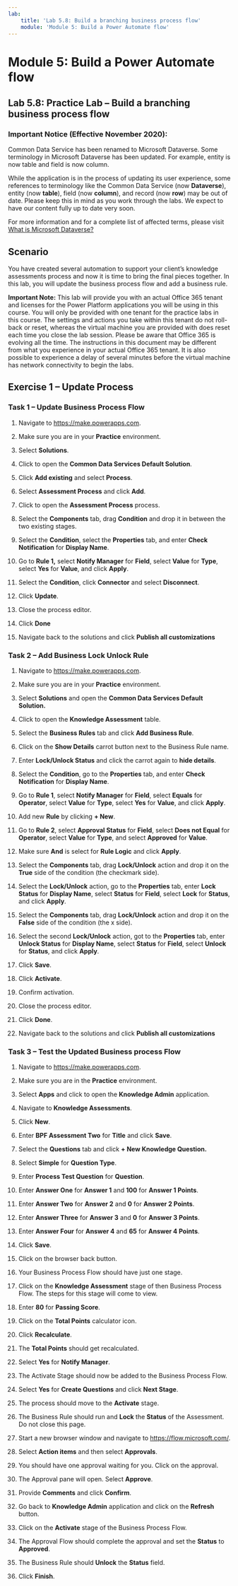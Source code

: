 ```yaml
---
lab:
    title: 'Lab 5.8: Build a branching business process flow'
    module: 'Module 5: Build a Power Automate flow'
---
```


Module 5: Build a Power Automate flow
================================

## Lab 5.8: Practice Lab – Build a branching business process flow

### Important Notice (Effective November 2020):
Common Data Service has been renamed to Microsoft Dataverse. Some terminology in Microsoft Dataverse has been updated. For example, entity is now table and field is now column. 

While the application is in the process of updating its user experience, some references to terminology like the Common Data Service (now **Dataverse**), entity (now **table**), field (now **column**), and record (now **row**) may be out of date. Please keep this in mind as you work through the labs. We expect to have our content fully up to date very soon. 

For more information and for a complete list of affected terms, please visit [What is Microsoft Dataverse?](https://docs.microsoft.com/en-us/powerapps/maker/common-data-service/data-platform-intro#terminology-updates)

Scenario
--------

You have created several automation to support your client’s knowledge
assessments process and now it is time to bring the final pieces together. In
this lab, you will update the business process flow and add a business rule.

**Important Note:** This lab will provide you with an actual Office 365 tenant
and licenses for the Power Platform applications you will be using in this
course. You will only be provided with one tenant for the practice labs in this
course. The settings and actions you take within this tenant do not roll-back or
reset, whereas the virtual machine you are provided with does reset each time
you close the lab session. Please be aware that Office 365 is evolving all the
time. The instructions in this document may be different from what you
experience in your actual Office 365 tenant. It is also possible to experience a
delay of several minutes before the virtual machine has network connectivity to
begin the labs.

## Exercise 1 – Update Process

### Task 1 – Update Business Process Flow

1.  Navigate to <https://make.powerapps.com>.

2.  Make sure you are in your **Practice** environment.

3.  Select **Solutions**.

4.  Click to open the **Common Data Services Default Solution**.

5.  Click **Add existing** and select **Process**.

6.  Select **Assessment Process** and click **Add**.

7.  Click to open the **Assessment Process** process.

8.  Select the **Components** tab, drag **Condition** and drop it in between the
    two existing stages.

9.  Select the **Condition**, select the **Properties** tab, and enter **Check
    Notification** for **Display Name**.

10. Go to **Rule 1,** select **Notify Manager** for **Field**, select **Value**
    for **Type**, select **Yes** for **Value**, and click **Apply**.

11. Select the **Condition**, click **Connector** and select **Disconnect**.

12. Click **Update**.

13. Close the process editor.

14. Click **Done**

15. Navigate back to the solutions and click **Publish all customizations**

### Task 2 – Add Business Lock Unlock Rule

1.  Navigate to <https://make.powerapps.com>.

2.  Make sure you are in your **Practice** environment.

3.  Select **Solutions** and open the **Common Data Services Default Solution.**

4.  Click to open the **Knowledge Assessment** table.

5.  Select the **Business Rules** tab and click **Add Business Rule**.

6.  Click on the **Show Details** carrot button next to the Business Rule name.

7.  Enter **Lock/Unlock Status** and click the carrot again to **hide details**.

8.  Select the **Condition**, go to the **Properties** tab, and enter **Check
    Notification** for **Display Name**.

9.  Go to **Rule 1**, select **Notify Manager** for **Field**, select **Equals**
    for **Operator**, select **Value** for **Type**, select **Yes** for
    **Value**, and click **Apply**.

10. Add new **Rule** by clicking **+ New**.

11. Go to **Rule 2**, select **Approval Status** for **Field**, select **Does
    not Equal** for **Operator**, select **Value** for **Type**, and select
    **Approved** for **Value**.

12. Make sure **And** is select for **Rule Logic** and click **Apply**.

13. Select the **Components** tab, drag **Lock/Unlock** action and drop it on
    the **True** side of the condition (the checkmark side).

14. Select the **Lock/Unlock** action, go to the **Properties** tab, enter
    **Lock Status** for **Display Name**, select **Status** for **Field**,
    select **Lock** for **Status**, and click **Apply**.

15. Select the **Components** tab, drag **Lock/Unlock** action and drop it on
    the **False** side of the condition (the x side).

16. Select the second **Lock/Unlock** action, got to the **Properties** tab,
    enter **Unlock Status** for **Display Name**, select **Status** for
    **Field**, select **Unlock** for **Status**, and click **Apply**.

17. Click **Save**.

18. Click **Activate**.

19. Confirm activation.

20. Close the process editor.

21. Click **Done**.

22. Navigate back to the solutions and click **Publish all customizations**

### Task 3 – Test the Updated Business process Flow

1.  Navigate to <https://make.powerapps.com>.

2.  Make sure you are in the **Practice** environment.

3.  Select **Apps** and click to open the **Knowledge Admin** application.

4.  Navigate to **Knowledge Assessments**.

5.  Click **New**.

6.  Enter **BPF Assessment Two** for **Title** and click **Save**.

7.  Select the **Questions** tab and click **+ New Knowledge Question.**

8.  Select **Simple** for **Question Type**.

9.  Enter **Process Test Question** for **Question**.

10. Enter **Answer One** for **Answer 1** and **100** for **Answer 1 Points**.

11. Enter **Answer Two** for **Answer 2** and **0** for **Answer 2 Points**.

12. Enter **Answer Three** for **Answer 3** and **0** for **Answer 3 Points**.

13. Enter **Answer Four** for **Answer 4** and **65** for **Answer 4 Points**.

14. Click **Save**.

15. Click on the browser back button.

16. Your Business Process Flow should have just one stage.

17. Click on the **Knowledge Assessment** stage of then Business Process Flow.
    The steps for this stage will come to view.

18. Enter **80** for **Passing Score**.

19. Click on the **Total Points** calculator icon.

20. Click **Recalculate**.

21. The **Total Points** should get recalculated.

22. Select **Yes** for **Notify Manager**.

23. The Activate Stage should now be added to the Business Process Flow.

24. Select **Yes** for **Create Questions** and click **Next Stage**.

25. The process should move to the **Activate** stage.

26. The Business Rule should run and **Lock** the **Status** of the Assessment. Do not
    close this page.

27. Start a new browser window and navigate to <https://flow.microsoft.com/>.

28. Select **Action items** and then select **Approvals**.

29. You should have one approval waiting for you. Click on the approval.

30. The Approval pane will open. Select **Approve**.

31. Provide **Comments** and click **Confirm**.

32. Go back to **Knowledge Admin** application and click on the **Refresh**
    button.

33. Click on the **Activate** stage of the Business Process Flow.

34. The Approval Flow should complete the approval and set the **Status** to
    **Approved**.

35. The Business Rule should **Unlock** the **Status** field.

36. Click **Finish**.
